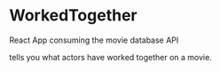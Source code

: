 # WorkedTogether
React App consuming the movie database API 

tells you what actors have worked together on a movie.
